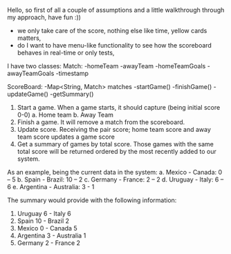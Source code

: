Hello, so first of all a couple of assumptions and a little walkthrough through my approach, have fun :))

- we only take care of the score, nothing else like time, yellow cards matters,
- do I want to have menu-like functionality to see how the scoreboard behaves in real-time or only tests,

I have two classes:
Match:
  -homeTeam
  -awayTeam
  -homeTeamGoals
  -awayTeamGoals
  -timestamp

ScoreBoard:
  -Map<String, Match> matches
  -startGame()
  -finishGame()
  -updateGame()
  -getSummary()




1. Start a game. When a game starts, it should capture (being initial score 0-0)
a. Home team 
b. Away Team
2. Finish a game. It will remove a match from the scoreboard.
3. Update score. Receiving the pair score; home team score and away team score
updates a game score
4. Get a summary of games by total score. Those games with the same total score
will be returned ordered by the most recently added to our system.

As an example, being the current data in the system:
a. Mexico - Canada: 0 – 5
b. Spain - Brazil: 10 – 2
c. Germany - France: 2 – 2
d. Uruguay - Italy: 6 – 6
e. Argentina - Australia: 3 - 1

The summary would provide with the following information:
1. Uruguay 6 - Italy 6
2. Spain 10 - Brazil 2
3. Mexico 0 - Canada 5
4. Argentina 3 - Australia 1
5. Germany 2 - France 2
